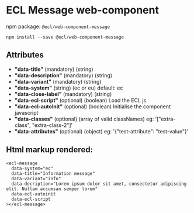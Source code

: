 # ECL Message web-component

npm package: `@ecl/web-component-message`

```shell
npm install --save @ecl/web-component-message
```

## Attributes

- **"data-title"** (mandatory) (string)
- **"data-description"** (mandatory) (string)
- **"data-variant"** (mandatory) (string)
- **"data-system"** (string) (ec or eu) default: ec
- **"data-close-label"** (mandatory) (string)
- **"data-ecl-script"** (optional) (boolean) Load the ECL js
- **"data-ecl-autoInit"** (optional) (boolean) Initialise the component javascript
- **"data-classes"** (optional) (array of valid classNames) eg: '["extra-class", "extra-class-2"]'
- **"data-attributes"** (optional) (object) eg: '{"test-attribute": "test-value"}'

## Html markup rendered:

<!-- prettier-ignore -->
```twig
<ecl-message  
  data-system="ec"  
  data-title="Information message"  
  data-variant="info"  
  data-decription="Lorem ipsum dolor sit amet, consectetur adipiscing elit. Nullam accumsan semper lorem"  
  data-ecl-autoinit  
  data-ecl-script  
></ecl-message>
```

